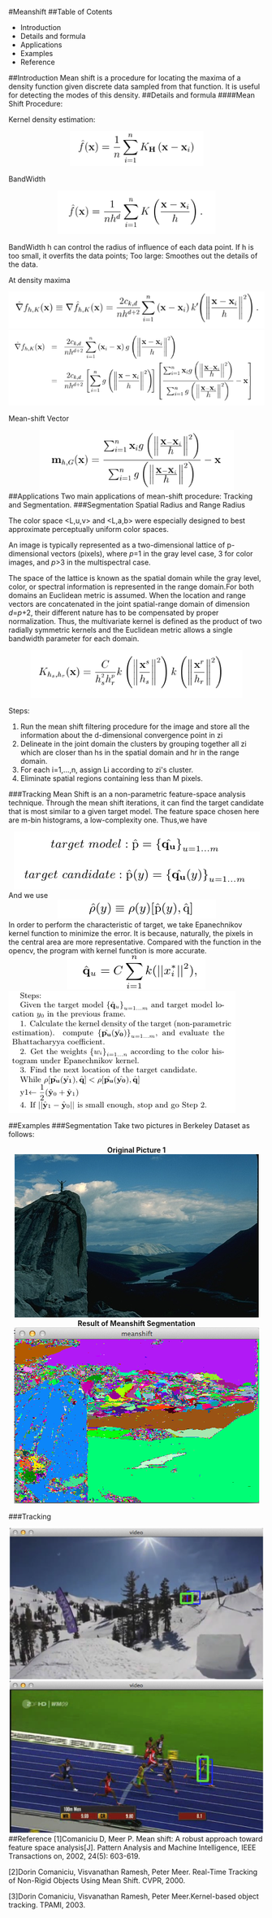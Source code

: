 #Meanshift
##Table of Cotents
- Introduction
- Details and formula
- Applications
- Examples
- Reference

##Introduction
Mean shift is a procedure for locating the maxima of a density function given discrete data sampled from that function. It is useful for detecting the modes of this density.
##Details and formula
####Mean Shift Procedure:

Kernel density estimation:

<center><img src="1.png"></img></center>

BandWidth

<center><img src="2.png"></img></center>

BandWidth h can control the radius of influence of each data point. If h is too small, it overfits the data points; Too large: Smoothes out the details of the data.

At density maxima

<center><img src="3.png"></img></center>

<center><img src="4.png"></img></center>

Mean-shift Vector

<center><img src="5.png"></img></center> 
##Applications
Two main applications of mean-shift procedure: Tracking and Segmentation.
###Segmentation
Spatial Radius and Range Radius

The color space <L,u,v> and <L,a,b> were especially designed to best approximate perceptually uniform color spaces.

An image is typically represented as a two-dimensional lattice of p-dimensional vectors (pixels), where *p*=1 in the gray level case, 3 for color images, and *p*>3 in the multispectral case.

The space of the lattice is known as the spatial domain while the gray level, color, or spectral information is represented in the range domain.For both domains an Euclidean metric is assumed. When the location and range vectors are concatenated in the joint spatial-range domain of dimension *d*=*p*+2, their different nature has to be compensated by proper normalization. Thus, the multivariate kernel is defined as the product of two radially symmetric kernels and the Euclidean metric allows a single bandwidth parameter for each domain.

<center><img src="6.png"></center>

Steps:

1.	Run the mean shift filtering procedure for the image and store all the information about the d-dimensional convergence point in zi
2.	Delineate in the joint domain the clusters by grouping together all zi which are closer than hs in the spatial domain and hr in the range domain.
3.	For each i=1,...,n, assign Li according to zi's cluster.
4.	Eliminate spatial regions containing less than M pixels.

###Tracking
Mean Shift is an a non-parametric feature-space analysis technique. Through the mean shift iterations, it can find the target candidate that is most similar to a given target model.
The feature space chosen here are m-bin histograms, a low-complexity one. Thus,we have
<center><img src="7.png"></center>
And we use
<center><img src="8.png"></center>
In order to perform the characteristic of target, we take
Epanechnikov kernel function to minimize the error. It is because, naturally, the pixels in the central area are more representative. Compared with the function in the opencv, the program with kernel function is more accurate.
<center><img src="9.png"></center>

<img src="10.png">

##Examples
###Segmentation
Take two pictures in Berkeley Dataset as follows:
<center><b>Original Picture 1</b></center>

<center><img src="demo1.jpg"></center>

<center><b>Result of Meanshift Segmentation</b></center>

<center><img src="demo1.png"></center>

###Tracking
<center><img src="track1.png" width=500></center>
<center><img src="track2.png" width=500></center>
##Reference
[1]Comaniciu D, Meer P. Mean shift: A robust approach toward feature space analysis[J]. Pattern Analysis and Machine Intelligence, IEEE Transactions on, 2002, 24(5): 603-619.

[2]Dorin Comaniciu, Visvanathan Ramesh, Peter Meer. Real-Time Tracking of Non-Rigid Objects Using Mean Shift. CVPR, 2000.

[3]Dorin Comaniciu, Visvanathan Ramesh, Peter Meer.Kernel-based object tracking. TPAMI, 2003.